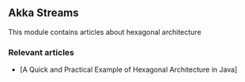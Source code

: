 ## Akka Streams

This module contains articles about hexagonal architecture 

### Relevant articles

- [A Quick and Practical Example of Hexagonal Architecture in Java]
